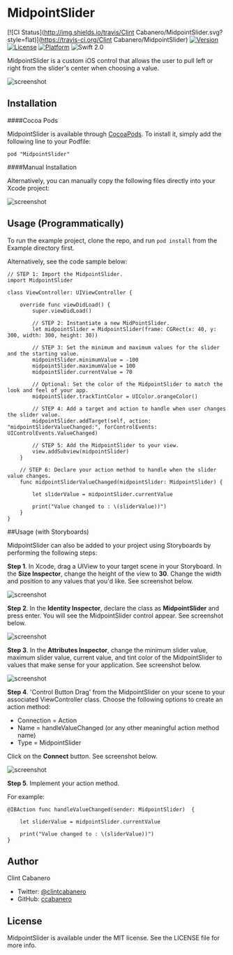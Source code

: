 # MidpointSlider

[![CI Status](http://img.shields.io/travis/Clint Cabanero/MidpointSlider.svg?style=flat)](https://travis-ci.org/Clint Cabanero/MidpointSlider)
[![Version](https://img.shields.io/cocoapods/v/MidpointSlider.svg?style=flat)](http://cocoapods.org/pods/MidpointSlider)
[![License](https://img.shields.io/cocoapods/l/MidpointSlider.svg?style=flat)](http://cocoapods.org/pods/MidpointSlider)
[![Platform](https://img.shields.io/cocoapods/p/MidpointSlider.svg?style=flat)](http://cocoapods.org/pods/MidpointSlider)
![Swift 2.0](https://img.shields.io/badge/swift-2.0-orange.svg)

MidpointSlider is a custom iOS control that allows the user to pull left or right from the slider's center when choosing a value.

![screenshot](/imgs/MidpointSlider.gif)

## Installation

####Cocoa Pods

MidpointSlider is available through [CocoaPods](http://cocoapods.org). To install
it, simply add the following line to your Podfile:

```
pod "MidpointSlider"
```

####Manual Installation

Alternatively, you can manually copy the following files directly into your Xcode project:

![screenshot](/imgs/MidpointSlider_manualInstall.png)

## Usage (Programmatically)

To run the example project, clone the repo, and run `pod install` from the Example directory first.

Alternatively, see the code sample below:

````
// STEP 1: Import the MidpointSlider.
import MidpointSlider

class ViewController: UIViewController {

    override func viewDidLoad() {
        super.viewDidLoad()

        // STEP 2: Instantiate a new MidPointSlider.
        let midpointSlider = MidpointSlider(frame: CGRect(x: 40, y: 300, width: 300, height: 30))

        // STEP 3: Set the minimum and maximum values for the slider and the starting value.
        midpointSlider.minimumValue = -100
        midpointSlider.maximumValue = 100
        midpointSlider.currentValue = 70

        // Optional: Set the color of the MidpointSlider to match the look and feel of your app.
        midpointSlider.trackTintColor = UIColor.orangeColor()

        // STEP 4: Add a target and action to handle when user changes the slider value.
        midpointSlider.addTarget(self, action: "midpointSliderValueChanged:", forControlEvents: UIControlEvents.ValueChanged)

        // STEP 5: Add the MidpointSlider to your view.
        view.addSubview(midpointSlider)
    }

    // STEP 6: Declare your action method to handle when the slider value changes.
    func midpointSliderValueChanged(midpointSlider: MidpointSlider) {

        let sliderValue = midpointSlider.currentValue

        print("Value changed to : \(sliderValue))")
    }
}

````

##Usage (with Storyboards)

MidpointSlider can also be added to your project using Storyboards by performing the following steps:

__Step 1__. In Xcode, drag a UIView to your target scene in your Storyboard. In the __Size Inspector__, change the height of the view to __30__.  Change the width and position to any values that you'd like.  See screenshot below.

![screenshot](/imgs/xcode_screen1.png)

__Step 2__. In the __Identity Inspector__, declare the class as __MidpointSlider__ and press enter.  You will see the MidpointSlider control appear.  See screenshot below.

![screenshot](/imgs/xcode_screen2.png)

__Step 3__. In the __Attributes Inspector__, change the minimum slider value, maximum slider value, current value, and tint color of the MidpointSlider to values that make sense for your application.  See screenshot below.

![screenshot](/imgs/xcode_screen3.png)

__Step 4__. 'Control Button Drag' from the MidpointSlider on your scene to your associated ViewController class.  Choose the following options to create an action method:

* Connection = Action
* Name = handleValueChanged (or any other meaningful action method name)
* Type = MidpointSlider

Click on the __Connect__ button.  See screenshot below.

![screenshot](/imgs/xcode_screen4.png)

__Step 5__. Implement your action method.  

For example:

````
@IBAction func handleValueChanged(sender: MidpointSlider)  {

    let sliderValue = midpointSlider.currentValue

    print("Value changed to : \(sliderValue))")
}
````

## Author

Clint Cabanero
* Twitter: [@clintcabanero](http://twitter.com/clintcabanero) 
* GitHub: [ccabanero](http:///github.com/ccabanero)

## License

MidpointSlider is available under the MIT license. See the LICENSE file for more info.

